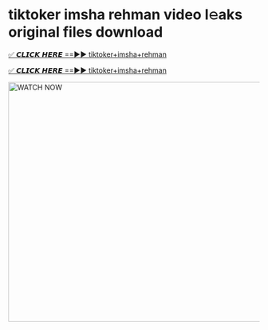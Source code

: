 # tiktoker imsha rehman video l𝚎aks original files download

<p><a href="https://mediafirer.com/tiktoker+imsha+rehman&ref=titik" rel="nofollow">✅ 𝘾𝙇𝙄𝘾𝙆 𝙃𝙀𝙍𝙀 ==►► tiktoker+imsha+rehman</a></p>

<p><a href="https://mediafirer.com/tiktoker+imsha+rehman&ref=titik" rel="nofollow">✅ 𝘾𝙇𝙄𝘾𝙆 𝙃𝙀𝙍𝙀 ==►► tiktoker+imsha+rehman</a></p>

<p><a rel="nofollow" title="WATCH NOW" href="https://mediafirer.com/tiktoker+imsha+rehman&ref=titik"><img border="tiktoker+imsha+rehman" height="480" width="854" title="WATCH NOW" alt="WATCH NOW" src="https://i.imgur.com/WiGg2rx.gif"></a></p>